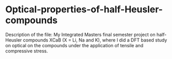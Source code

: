 # Optical-properties-of-half-Heusler-compounds
Description of the file: My Integrated Masters final semester project on half-Heusler compounds XCaB (X = Li, Na and K), where I did a DFT  based study on optical on the compounds under the application of tensile and compressive stress.
